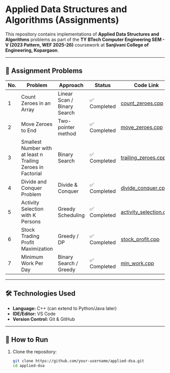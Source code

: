 # Applied Data Structures and Algorithms (Assignments)

This repository contains implementations of **Applied Data Structures and Algorithms** problems as part of the **TY BTech Computer Engineering SEM - V (2023 Pattern, WEF 2025-26)** coursework at **Sanjivani College of Engineering, Kopargaon**.  

---

## 📂 Assignment Problems

| No. | Problem | Approach | Status | Code Link |
|-----|---------|----------|--------|-----------|
| 1 | Count Zeroes in an Array | Linear Scan / Binary Search | ✅ Completed | [count_zeroes.cpp](./count_zeroes.cpp) |
| 2 | Move Zeroes to End | Two-pointer method | ✅ Completed | [move_zeroes.cpp](./move_zeroes.cpp) |
| 3 | Smallest Number with at least n Trailing Zeroes in Factorial | Binary Search | ✅ Completed | [trailing_zeroes.cpp](./trailing_zeroes.cpp) |
| 4 | Divide and Conquer Problem | Divide & Conquer | ✅ Completed | [divide_conquer.cpp](./divide_conquer.cpp) |
| 5 | Activity Selection with K Persons | Greedy Scheduling | ✅ Completed | [activity_selection.cpp](./activity_selection.cpp) |
| 6 | Stock Trading Profit Maximization | Greedy / DP |✅ Completed | [stock_profit.cpp](./stock_profit.cpp) |
| 7 | Minimum Work Per Day | Binary Search / Greedy | ✅ Completed | [min_work.cpp](./min_work.cpp) |


---

## 🛠️ Technologies Used
- **Language:** C++ (can extend to Python/Java later)
- **IDE/Editor:** VS Code
- **Version Control:** Git & GitHub

---

## 🚀 How to Run
1. Clone the repository:
   ```bash
   git clone https://github.com/your-username/applied-dsa.git
   cd applied-dsa
